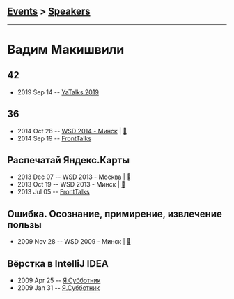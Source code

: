 ## [Events](../README.md) > [Speakers](../speakers.md)
---

# Вадим Макишвили

## 42
- 2019 Sep 14 -- [YaTalks 2019](https://www.youtube.com/watch?v=Xg-oZp0EcYc&t=25572s)    
## 36
- 2014 Oct 26 -- [WSD 2014 - Минск](http://youtu.be/yRsT5wBSYZ0)  | [:notebook:](https://wsd.events/2014/10/26/pres/36/)  
- 2014 Sep 19 -- [FrontTalks](https://events.yandex.ru/lib/talks/2235/)    
## Распечатай Яндекс.Карты
- 2013 Dec 07 -- WSD 2013 - Москва  | [:notebook:](https://wsd.events/2013/12/07/pres/print-maps.pdf)  
- 2013 Oct 19 -- WSD 2013 - Минск  | [:notebook:](https://wsd.events/2013/10/19/pres/ya-maps.pdf)  
- 2013 Jul 05 -- [FrontTalks](https://events.yandex.ru/lib/talks/984/)    
## Ошибка. Осознание, примирение, извлечение пользы
- 2009 Nov 28 -- WSD 2009 - Минск  | [:notebook:](https://wsd.events/2009/11/28/pres/mistake.pdf)  
## Вёрстка в IntelliJ IDEA
- 2009 Apr 25 -- [Я.Субботник](https://events.yandex.ru/lib/talks/727/)    
- 2009 Jan 31 -- [Я.Субботник](https://events.yandex.ru/lib/talks/713/)    
